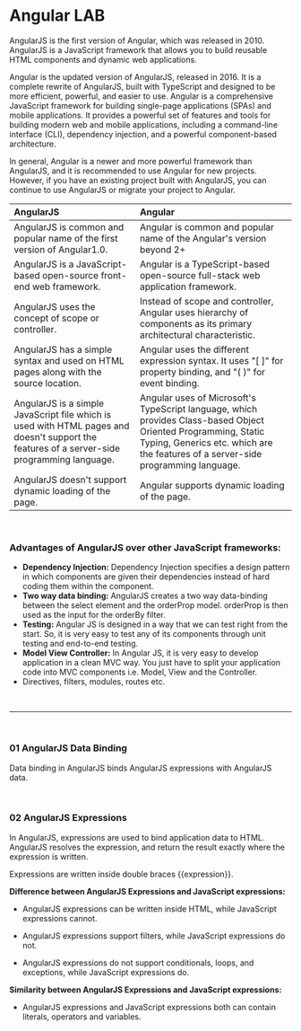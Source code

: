 # Angular LAB

AngularJS is the first version of Angular, which was released in 2010. AngularJS is a JavaScript framework that allows you to build reusable HTML components and dynamic web applications.

Angular is the updated version of AngularJS, released in 2016. It is a complete rewrite of AngularJS, built with TypeScript and designed to be more efficient, powerful, and easier to use. Angular is a comprehensive JavaScript framework for building single-page applications (SPAs) and mobile applications. It provides a powerful set of features and tools for building modern web and mobile applications, including a command-line interface (CLI), dependency injection, and a powerful component-based architecture.

In general, Angular is a newer and more powerful framework than AngularJS, and it is recommended to use Angular for new projects. However, if you have an existing project built with AngularJS, you can continue to use AngularJS or migrate your project to Angular.

| AngularJS                                                    | Angular                                                      |
| :----------------------------------------------------------- | :----------------------------------------------------------- |
| AngularJS is common and popular name of the first version of Angular1.0. | Angular is common and popular name of the Angular's version beyond 2+ |
| AngularJS is a JavaScript-based open-source front-end web framework. | Angular is a TypeScript-based open-source full-stack web application framework. |
| AngularJS uses the concept of scope or controller.           | Instead of scope and controller, Angular uses hierarchy of components as its primary architectural characteristic. |
| AngularJS has a simple syntax and used on HTML pages along with the source location. | Angular uses the different expression syntax. It uses "[ ]" for property binding, and "( )" for event binding. |
| AngularJS is a simple JavaScript file which is used with HTML pages and doesn't support the features of a server-side programming language. | Angular uses of Microsoft's TypeScript language, which provides Class-based Object Oriented Programming, Static Typing, Generics etc. which are the features of a server-side programming language. |
| AngularJS doesn't support dynamic loading of the page.       | Angular supports dynamic loading of the page.                |

<br/>

### Advantages of AngularJS over other JavaScript frameworks:

- **Dependency Injection:** Dependency Injection specifies a design pattern in which components are given their dependencies instead of hard coding them within the component.
- **Two way data binding:** AngularJS creates a two way data-binding between the select element and the orderProp model. orderProp is then used as the input for the orderBy filter.
- **Testing:** Angular JS is designed in a way that we can test right from the start. So, it is very easy to test any of its components through unit testing and end-to-end testing.
- **Model View Controller:** In Angular JS, it is very easy to develop application in a clean MVC way. You just have to split your application code into MVC components i.e. Model, View and the Controller.
- Directives, filters, modules, routes etc.

<br/>

---

<br/>

### 01 AngularJS Data Binding

Data binding in AngularJS binds AngularJS expressions with AngularJS data.

<br/>

### 02 AngularJS Expressions

In AngularJS, expressions are used to bind application data to HTML. AngularJS resolves the expression, and return the result exactly where the expression is written.

Expressions are written inside double braces {{expression}}.

**Difference between AngularJS Expressions and JavaScript expressions:**

- AngularJS expressions can be written inside HTML, while JavaScript expressions cannot.

- AngularJS expressions support filters, while JavaScript expressions do not.

- AngularJS expressions do not support conditionals, loops, and exceptions, while JavaScript expressions do.

**Similarity between AngularJS Expressions and JavaScript expressions:**

- AngularJS expressions and JavaScript expressions both can contain literals, operators and variables.
